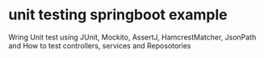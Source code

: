 # unit testing springboot example
Wring Unit test using JUnit, Mockito, AssertJ, HamcrestMatcher, JsonPath and How to test controllers, services and Reposotories
